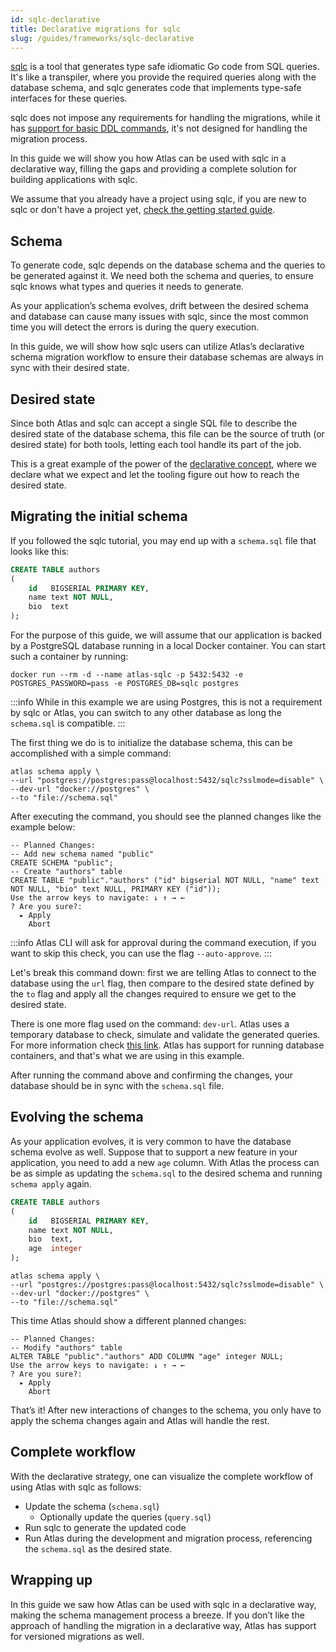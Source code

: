 ```yaml
---
id: sqlc-declarative
title: Declarative migrations for sqlc
slug: /guides/frameworks/sqlc-declarative
---
```


[sqlc](https://sqlc.dev/) is a tool that generates type safe idiomatic Go code from SQL queries. It's like a transpiler,
where you provide the required queries along with the database schema, and sqlc generates code that implements type-safe
interfaces for these queries.

sqlc does not impose any requirements for handling the migrations, while it has [support for
basic DDL commands](https://docs.sqlc.dev/en/latest/howto/ddl.html), it's not designed for handling the migration
process.

In this guide we will show you how Atlas can be used with sqlc in a declarative way, filling the gaps and providing a
complete solution for building applications with sqlc.

We assume that you already have a project using sqlc, if you are new to sqlc or don't have a project yet,
[check the getting started guide](https://docs.sqlc.dev/en/latest/tutorials/getting-started-postgresql.html).

## Schema

To generate code, sqlc depends on the database schema and the queries to be generated against it. We need both the
schema and queries, to ensure sqlc knows what types and queries it needs to generate.

As your application’s schema evolves, drift between the desired schema and database can cause many issues with sqlc,
since the most common time you will detect the errors is during the query execution.

In this guide, we will show how sqlc users can utilize Atlas’s declarative schema migration workflow to ensure their
database schemas are always in sync with their desired state.

## Desired state

Since both Atlas and sqlc can accept a single SQL file to describe the desired state of the database schema, this file
can be the source of truth (or desired state) for both tools, letting each tool handle its part of the job.

This is a great example of the power of
the [declarative concept](https://atlasgo.io/concepts/declarative-vs-versioned#declarative-migrations), where we declare
what we expect and let the tooling figure out how to reach the desired state.

## Migrating the initial schema

If you followed the sqlc tutorial, you may end up with a `schema.sql` file that looks like this:

```sql title="schema.sql"
CREATE TABLE authors
(
    id   BIGSERIAL PRIMARY KEY,
    name text NOT NULL,
    bio  text
);
```

For the purpose of this guide, we will assume that our application is backed by a PostgreSQL database running in a local
Docker container. You can start such a container by running:

```shell
docker run --rm -d --name atlas-sqlc -p 5432:5432 -e POSTGRES_PASSWORD=pass -e POSTGRES_DB=sqlc postgres
```

:::info
While in this example we are using Postgres, this is not a requirement by sqlc or Atlas, you can switch to any other
database as long the `schema.sql` is compatible.
:::

The first thing we do is to initialize the database schema, this can be accomplished with a simple
command:

```shell
atlas schema apply \
--url "postgres://postgres:pass@localhost:5432/sqlc?sslmode=disable" \
--dev-url "docker://postgres" \
--to "file://schema.sql"
```

After executing the command, you should see the planned changes like the example below:

```text {2-5}
-- Planned Changes:
-- Add new schema named "public"
CREATE SCHEMA "public";
-- Create "authors" table
CREATE TABLE "public"."authors" ("id" bigserial NOT NULL, "name" text NOT NULL, "bio" text NULL, PRIMARY KEY ("id"));
Use the arrow keys to navigate: ↓ ↑ → ←
? Are you sure?:
  ▸ Apply
    Abort
```

:::info
Atlas CLI will ask for approval during the command execution, if you want to skip this check, you can use the
flag `--auto-approve`.
:::

Let's break this command down: first we are telling Atlas to connect to the database using the `url` flag, then compare
to the desired state defined by the `to` flag and apply all the changes required to ensure we get to the desired state.

There is one more flag used on the command: `dev-url`. Atlas uses a temporary database to check, simulate and validate
the generated queries. For more information check [this link](https://atlasgo.io/concepts/dev-database). Atlas has
support for running database containers, and that's what we are using in this example.

After running the command above and confirming the changes, your database should be in sync with the `schema.sql` file.

## Evolving the schema

As your application evolves, it is very common to have the database schema evolve as well. Suppose that to support a new
feature in your application, you need to add a new `age` column. With Atlas the process can be as simple as updating
the `schema.sql` to the desired schema and running `schema apply` again.

```sql title="schema.sql" {5-6}
CREATE TABLE authors
(
    id   BIGSERIAL PRIMARY KEY,
    name text NOT NULL,
    bio  text,
    age  integer
);
```

```shell
atlas schema apply \
--url "postgres://postgres:pass@localhost:5432/sqlc?sslmode=disable" \
--dev-url "docker://postgres" \
--to "file://schema.sql"
```

This time Atlas should show a different planned changes:

```text {2-3}
-- Planned Changes:
-- Modify "authors" table
ALTER TABLE "public"."authors" ADD COLUMN "age" integer NULL;
Use the arrow keys to navigate: ↓ ↑ → ←
? Are you sure?:
  ▸ Apply
    Abort
```

That’s it! After new interactions of changes to the schema, you only have to apply the schema changes again and Atlas
will handle the rest.

## Complete workflow

With the declarative strategy, one can visualize the complete workflow of using Atlas with sqlc as follows:

- Update the schema (`schema.sql`)
    - Optionally update the queries (`query.sql`)
- Run sqlc to generate the updated code
- Run Atlas during the development and migration process, referencing the `schema.sql` as the desired state.

## Wrapping up

In this guide we saw how Atlas can be used with sqlc in a declarative way, making the schema management process a
breeze. If you don’t like the approach of handling the migration in a declarative way, Atlas has support for versioned
migrations as well.